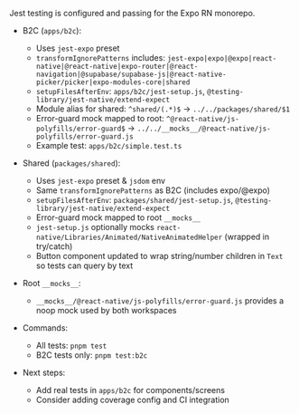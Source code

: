 Jest testing is configured and passing for the Expo RN monorepo.

- B2C (`apps/b2c`):
  - Uses `jest-expo` preset
  - `transformIgnorePatterns` includes: `jest-expo|expo|@expo|react-native|@react-native|expo-router|@react-navigation|@supabase/supabase-js|@react-native-picker/picker|expo-modules-core|shared`
  - `setupFilesAfterEnv`: `apps/b2c/jest-setup.js`, `@testing-library/jest-native/extend-expect`
  - Module alias for shared: `^shared/(.*)$` -> `../../packages/shared/$1`
  - Error-guard mock mapped to root: `^@react-native/js-polyfills/error-guard$` -> `../../__mocks__/@react-native/js-polyfills/error-guard.js`
  - Example test: `apps/b2c/simple.test.ts`

- Shared (`packages/shared`):
  - Uses `jest-expo` preset & `jsdom` env
  - Same `transformIgnorePatterns` as B2C (includes expo/@expo)
  - `setupFilesAfterEnv`: `packages/shared/jest-setup.js`, `@testing-library/jest-native/extend-expect`
  - Error-guard mock mapped to root `__mocks__`
  - `jest-setup.js` optionally mocks `react-native/Libraries/Animated/NativeAnimatedHelper` (wrapped in try/catch)
  - Button component updated to wrap string/number children in `Text` so tests can query by text

- Root `__mocks__`:
  - `__mocks__/@react-native/js-polyfills/error-guard.js` provides a noop mock used by both workspaces

- Commands:
  - All tests: `pnpm test`
  - B2C tests only: `pnpm test:b2c`

- Next steps:
  - Add real tests in `apps/b2c` for components/screens
  - Consider adding coverage config and CI integration